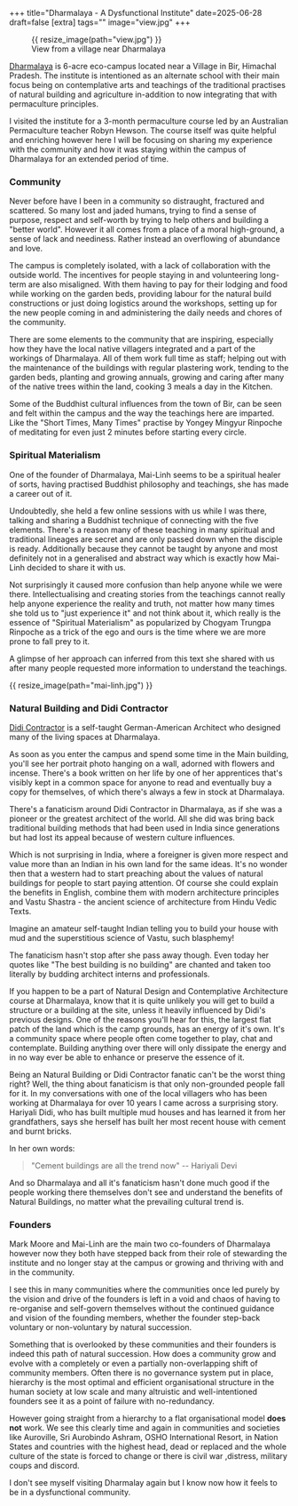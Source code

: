 +++
title="Dharmalaya - A Dysfunctional Institute"
date=2025-06-28
draft=false
[extra]
tags=""
image="view.jpg"
+++

<figure>
{{ resize_image(path="view.jpg") }}
<figcaption>View from a village near Dharmalaya</figcaption>
</figure>

[Dharmalaya][0] is 6-acre eco-campus located near a Village in Bir, Himachal
Pradesh. The institute is intentioned as an alternate school with their main
focus being on contemplative arts and teachings of the traditional practises
of natural building and agriculture in-addition to now integrating that with
permaculture principles.

<!-- more -->

I visited the institute for a 3-month permaculture course led by an Australian
Permaculture teacher Robyn Hewson. The course itself was quite helpful and
enriching however here I will be focusing on sharing my experience with the
community and how it was staying within the campus of Dharmalaya for an
extended period of time.

### Community

Never before have I been in a community so distraught, fractured and
scattered.  So many lost and jaded humans, trying to find a sense of purpose,
respect and self-worth by trying to help others and building a "better world".
However it all comes from a place of a moral high-ground, a sense of lack and
neediness. Rather instead an overflowing of abundance and love.

The campus is completely isolated, with a lack of collaboration with the
outside world.  The incentives for people staying in and volunteering
long-term are also misaligned. With them having to pay for their lodging and
food while working on the garden beds, providing labour for the natural build
constructions or just doing logistics around the workshops, setting up for the
new people coming in and administering the daily needs and chores of the
community.

There are some elements to the community that are inspiring, especially how
they have the local native villagers integrated and a part of the workings of
Dharmalaya. All of them work full time as staff; helping out with the
maintenance of the buildings with regular plastering work, tending to the
garden beds, planting and growing annuals, growing and caring after many of
the native trees within the land, cooking 3 meals a day in the Kitchen. 

Some of the Buddhist cultural influences from the town of Bir, can be seen and
felt within the campus and the way the teachings here are imparted. Like the
"Short Times, Many Times" practise by Yongey Mingyur Rinpoche of meditating
for even just 2 minutes before starting every circle.

### Spiritual Materialism 

One of the founder of Dharmalaya, Mai-Linh seems to be a spiritual healer of
sorts, having practised Buddhist philosophy and teachings, she has made a
career out of it.

Undoubtedly, she held a few online sessions with us while I was there, talking
and sharing a Buddhist technique of connecting with the five elements.
There's a reason many of these teaching in many spiritual and traditional
lineages are secret and are only passed down when the disciple is ready.
Additionally because they cannot be taught by anyone and most definitely not
in a generalised and abstract way which is exactly how Mai-Linh decided to
share it with us.

Not surprisingly it caused more confusion than help anyone while we were
there. Intellectualising and creating stories from the teachings cannot really
help anyone experience the reality and truth, not matter how many times she
told us to "just experience it" and not think about it, which really is the
essence of "Spiritual Materialism" as popularized by Chogyam Trungpa Rinpoche
as a trick of the ego and ours is the time where we are more prone to fall
prey to it.

A glimpse of her approach can inferred from this text she shared with us after
many people requested more information to understand the teachings.

{{ resize_image(path="mai-linh.jpg") }}

### Natural Building and Didi Contractor

[Didi Contractor][1] is a self-taught German-American Architect who designed
many of the living spaces at Dharmalaya.

As soon as you enter the campus and spend some time in the Main building,
you'll see her portrait photo hanging on a wall, adorned with flowers and
incense.  There's a book written on her life by one of her apprentices that's
visibly kept in a common space for anyone to read and eventually buy a copy
for themselves, of which there's always a few in stock at Dharmalaya.

There's a fanaticism around Didi Contractor in Dharmalaya, as if she was a
pioneer or the greatest architect of the world. All she did was bring back
traditional building methods that had been used in India since generations but
had lost its appeal because of western culture influences.

Which is not surprising in India, where a foreigner is given more respect and
value more than an Indian in his own land for the same ideas. It's no wonder
then that a western had to start preaching about the values of natural
buildings for people to start paying attention. Of course she could explain
the benefits in English, combine them with modern architecture principles and
Vastu Shastra - the ancient science of architecture from Hindu Vedic Texts.

Imagine an amateur self-taught Indian telling you to build your house with mud
and the superstitious science of Vastu, such blasphemy!

The fanaticism hasn't stop after she pass away though.  Even today her quotes
like "The best building is no building" are chanted and taken too literally by
budding architect interns and professionals.

If you happen to be a part of Natural Design and Contemplative Architecture
course at Dharmalaya, know that it is quite unlikely you will get to build a
structure or a building at the site, unless it heavily influenced by Didi's
previous designs. One of the reasons you'll hear for this, the largest flat
patch of the land which is the camp grounds, has an energy of it's own. It's a
community space where people often come together to play, chat and
contemplate.  Building anything over there will only dissipate the energy and
in no way ever be able to enhance or preserve the essence of it.

Being an Natural Building or Didi Contractor fanatic can't be the worst thing
right? Well, the thing about fanaticism is that only non-grounded people fall
for it. In my conversations with one of the local villagers who has been
working at Dharmalaya for over 10 years I came across a surprising story.
Hariyali Didi, who has built multiple mud houses and has learned it from her
grandfathers, says she herself has built her most recent house with cement and
burnt bricks.

In her own words:
> "Cement buildings are all the trend now" -- Hariyali Devi

And so Dharmalaya and all it's fanaticism hasn't done much good if the people
working there themselves don't see and understand the benefits of Natural
Buildings, no matter what the prevailing cultural trend is.
 
### Founders

Mark Moore and Mai-Linh are the main two co-founders of Dharmalaya however now
they both have stepped back from their role of stewarding the institute and no
longer stay at the campus or growing and thriving with and in the community.

I see this in many communities where the communities once led purely by the
vision and drive of the founders is left in a void and chaos of having to
re-organise and self-govern themselves without the continued guidance and
vision of the founding members, whether the founder step-back voluntary or
non-voluntary by natural succession.

Something that is overlooked by these communities and their founders is indeed
this path of natural succession. How does a community grow and evolve with a
completely or even a partially non-overlapping shift of community members.
Often there is no governance system put in place, hierarchy is the most
optimal and efficient organisational structure in the human society at low
scale and many altruistic and well-intentioned founders see it as a point of
failure with no-redundancy.

However going straight from a hierarchy to a flat organisational model **does
not** work. We see this clearly time and again in communities and societies
like Auroville, Sri Aurobindo Ashram, OSHO International Resort, in Nation
States and countries with the highest head, dead or replaced and the whole
culture of the state is forced to change or there is civil war ,distress,
military coups and discord.

I don't see myself visiting Dharmalay again but I know now how it feels to be
in a dysfunctional community.

[0]: https://dharmalaya.in/
[1]: https://en.wikipedia.org/wiki/Didi_Contractor
